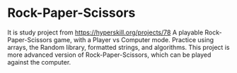 # Rock-Paper-Scissors
It is study project from https://hyperskill.org/projects/78
A playable Rock-Paper-Scissors game, with a Player vs Computer mode. Practice using arrays, the Random library, formatted strings, and algorithms.
This project is more advanced version of Rock-Paper-Scissors, which can be played against the computer.
